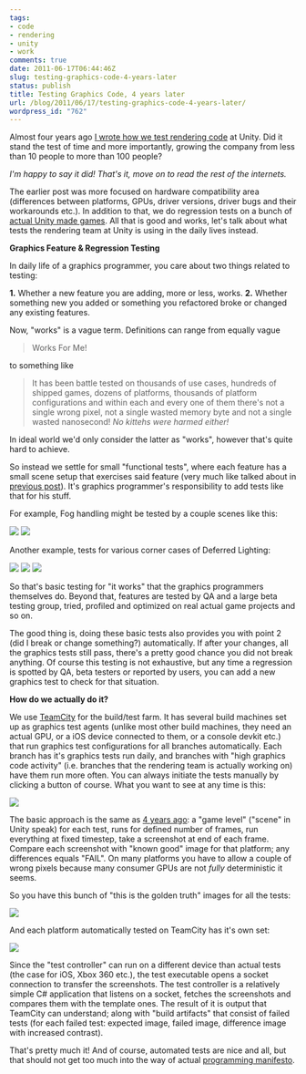 ```yaml
---
tags:
- code
- rendering
- unity
- work
comments: true
date: 2011-06-17T06:44:46Z
slug: testing-graphics-code-4-years-later
status: publish
title: Testing Graphics Code, 4 years later
url: /blog/2011/06/17/testing-graphics-code-4-years-later/
wordpress_id: "762"
---
```


Almost four years ago [I wrote how we test rendering code](/blog/2007/07/31/testing-graphics-code/) at Unity. Did it stand the test of time and more importantly, growing the company from less than 10 people to more than 100 people?

_I'm happy to say it did! That's it, move on to read the rest of the internets._

The earlier post was more focused on hardware compatibility area (differences between platforms, GPUs, driver versions, driver bugs and their workarounds etc.). In addition to that, we do regression tests on a bunch of [actual Unity made games](http://blogs.unity3d.com/2010/01/12/on-web-player-regression-testing/). All that is good and works, let's talk about what tests the rendering team at Unity is using in the daily lives instead.

**Graphics Feature & Regression Testing**

In daily life of a graphics programmer, you care about two things related to testing:

**1.** Whether a new feature you are adding, more or less, works.
**2.** Whether something new you added or something you refactored broke or changed any existing features.

Now, "works" is a vague term. Definitions can range from equally vague


> Works For Me!


to something like 


> It has been battle tested on thousands of use cases, hundreds of shipped games, dozens of platforms, thousands of platform configurations and within each and every one of them there's not a single wrong pixel, not a single wasted memory byte and not a single wasted nanosecond! _No kittehs were harmed either!_


In ideal world we'd only consider the latter as "works", however that's quite hard to achieve.

So instead we settle for small "functional tests", where each feature has a small scene setup that exercises said feature (very much like talked about in [previous post](/blog/2007/07/31/testing-graphics-code/)). It's graphics programmer's responsibility to add tests like that for his stuff.

For example, Fog handling might be tested by a couple scenes like this:

[![](http://aras-p.info/blog/wp-content/uploads/2011/06/092-FogModes.png)](http://aras-p.info/blog/wp-content/uploads/2011/06/092-FogModes.png)
[![](http://aras-p.info/blog/wp-content/uploads/2011/06/017-Fog.png)](http://aras-p.info/blog/wp-content/uploads/2011/06/017-Fog.png)

Another example, tests for various corner cases of Deferred Lighting:

[![](http://aras-p.info/blog/wp-content/uploads/2011/06/118-DeferredLMCases.png)](http://aras-p.info/blog/wp-content/uploads/2011/06/118-DeferredLMCases.png)
[![](http://aras-p.info/blog/wp-content/uploads/2011/06/134-DefLightShapes.png)](http://aras-p.info/blog/wp-content/uploads/2011/06/134-DefLightShapes.png)
[![](http://aras-p.info/blog/wp-content/uploads/2011/06/143-DefLargeCoords.png)](http://aras-p.info/blog/wp-content/uploads/2011/06/143-DefLargeCoords.png)

So that's basic testing for "it works" that the graphics programmers themselves do. Beyond that, features are tested by QA and a large beta testing group, tried, profiled and optimized on real actual game projects and so on.

The good thing is, doing these basic tests also provides you with point 2 (did I break or change something?) automatically. If after your changes, all the graphics tests still pass, there's a pretty good chance you did not break anything. Of course this testing is not exhaustive, but any time a regression is spotted by QA, beta testers or reported by users, you can add a new graphics test to check for that situation.


**How do we actually do it?**

We use [TeamCity](http://www.jetbrains.com/teamcity/) for the build/test farm. It has several build machines set up as graphics test agents (unlike most other build machines, they need an actual GPU, or a iOS device connected to them, or a console devkit etc.) that run graphics test configurations for all branches automatically. Each branch has it's graphics tests run daily, and branches with "high graphics code activity" (i.e. branches that the rendering team is actually working on) have them run more often. You can always initiate the tests manually by clicking a button of course. What you want to see at any time is this:

[![](http://aras-p.info/blog/wp-content/uploads/2011/06/teamcity-gfx-tests.png)](http://aras-p.info/blog/wp-content/uploads/2011/06/teamcity-gfx-tests.png)

The basic approach is the same as [4 years ago](/blog/2007/07/31/testing-graphics-code/): a "game level" ("scene" in Unity speak) for each test, runs for defined number of frames, run everything at fixed timestep, take a screenshot at end of each frame. Compare each screenshot with "known good" image for that platform; any differences equals "FAIL". On many platforms you have to allow a couple of wrong pixels because many consumer GPUs are not _fully_ deterministic it seems.

So you have this bunch of "this is the golden truth" images for all the tests:

[![](http://aras-p.info/blog/wp-content/uploads/2011/06/some-gfx-tests-500x247.png)](http://aras-p.info/blog/wp-content/uploads/2011/06/some-gfx-tests.png)

And each platform automatically tested on TeamCity has it's own set:

[![](http://aras-p.info/blog/wp-content/uploads/2011/06/gfx-test-platforms.png)](http://aras-p.info/blog/wp-content/uploads/2011/06/gfx-test-platforms.png)

Since the "test controller" can run on a different device than actual tests (the case for iOS, Xbox 360 etc.), the test executable opens a socket connection to transfer the screenshots. The test controller is a relatively simple C# application that listens on a socket, fetches the screenshots and compares them with the template ones. The result of it is output that TeamCity can understand; along with "build artifacts" that consist of failed tests (for each failed test: expected image, failed image, difference image with increased contrast).

That's pretty much it! And of course, automated tests are nice and all, but that should not get too much into the way of actual [programming manifesto](http://programming-motherfucker.com/).
